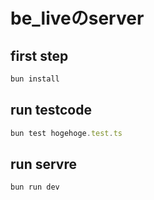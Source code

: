 # be_liveのserver

## first step
```js
bun install
```

## run testcode
```js
bun test hogehoge.test.ts
```

## run servre
```js
bun run dev
```
